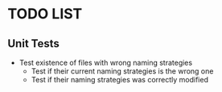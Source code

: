 # TODO LIST

## Unit Tests

* Test existence of files with wrong naming strategies
	* Test if their current naming strategies is the wrong one
	* Test if their naming strategies was correctly modified
